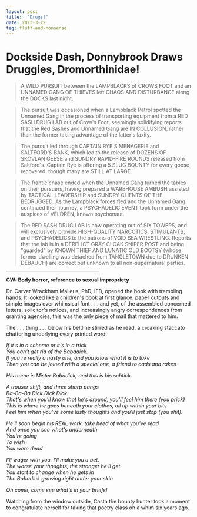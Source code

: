 ```yaml
---
layout: post
title:  "Drugs!"
date: 2023-3-22
tag: fluff-and-nonsense
---
```


# Dockside Dash, Donnybrook Draws Druggies, Dromorthinidae!

> A WILD PURSUIT between the LAMPBLACKS of CROWS FOOT and an UNNAMED GANG OF THIEVES left CHAOS AND DISTURBANCE along the DOCKS last night.

> The pursuit was occasioned when a Lampblack Patrol spotted the Unnamed Gang in the process of transporting equipment from a RED SASH DRUG LAB out of Crow's Foot, seemingly solidifying reports that the Red Sashes and Unnamed Gang are IN COLLUSION, rather than the former taking advantage of the latter's laxity.

> The pursuit led through CAPTAIN RYE'S MENAGERIE and SALTFORD'S BANK, which led to the release of DOZENS OF SKOVLAN GEESE and SUNDRY RAPID-FIRE ROUNDS released from Saltford's. Captain Rye is offering a 5 SLUG BOUNTY for every goose recovered, though many are STILL AT LARGE.

> The frantic chase ended when the Unnamed Gang turned the tables on their pursuers, having prepared a WAREHOUSE AMBUSH assisted by TACTICAL LEADERSHIP and SUNDRY CLIENTS OF THE BEDRUGGED. As the Lampblack forces fled and the Unnamed Gang continued their journey, a PSYCHADELIC EVENT took form under the auspices of VELDREN, known psychonaut.

> The RED SASH DRUG LAB is now operating out of SIX TOWERS, and will exclusively provide HIGH-QUALITY NARCOTICS, STIMULANTS, and PSYCHADELICS to the patrons of VOID SEA WRESTLING. Reports that the lab is in a DERELICT GRAY CLOAK SNIPER POST and being "guarded" by KNOWN THIEF AND LUNATIC OLD BOOTSY (whose former dwelling was detached from TANGLETOWN due to DRUNKEN DEBAUCH) are correct but unknown to all non-supernatural parties.

<hr width="50%">

**CW: Body horror, reference to sexual impropriety**

Dr. Carver Wrackham Malleus, PhD, IFD, opened the book with trembling hands. It looked like a children's book at first glance: paper cutouts and simple images over whimsical font . . . and yet, of the assembled concerned letters, solicitor's notices, and increasingly angry correspondences from granting agencies, this was the only piece of mail that mattered to him.

The . . . thing . . . below his beltline stirred as he read, a croaking staccato chattering underlying every printed word.

*If it's in a scheme or it's in a trick*  
*You can't get rid of the Babadick.*  
*If you're really a nasty one, and you know what it is to take*  
*Then you can be joined with a special one, a friend to cads and rakes*  

*His name is Mister Babadick, and this is his schtick.*

*A trouser shift, and three sharp pangs*  
*Ba-Ba-Ba Dick Dick Dick*  
*That's when you'll know that he's around, you'll feel him there (you prick)*  
*This is where he goes beneath your clothes, all up within your bits*  
*Feel him when you've some lusty thoughts and you'll just stop (you shit).*  

*He'll soon begin his REAL work, take heed of what you've read*  
*And once you see what's underneath*  
*You're going*  
*To wish*  
*You were dead*

*I'll wager with you. I'll make you a bet.*  
*The worse your thoughts, the stronger he'll get.*  
*You start to change when he gets in*  
*The Babadick growing right under your skin*

*Oh come, come see what's in your briefs!*

Watching from the window outside, Casta the bounty hunter took a moment to congratulate herself for taking that poetry class on a whim six years ago.